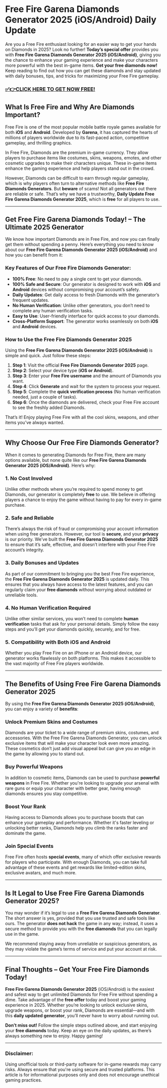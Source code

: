 # Free Fire Garena Diamonds Generator 2025 (iOS/Android) Daily Update

Are you a Free Fire enthusiast looking for an easier way to get your hands on Diamonds in 2025? Look no further! **Today’s special offer** provides you with **Free Fire Garena Diamonds Generator 2025 (iOS/Android)**, giving you the chance to enhance your gaming experience and make your characters more powerful with the best in-game items. **Get your free diamonds now!** Keep reading to find out how you can get these diamonds and stay updated with daily bonuses, tips, and tricks for maximizing your Free Fire gameplay.

### [✅👉CLICK HERE TO GET NOW FREE!](https://freeforyou.xyz/free/fire/go/)

## What Is Free Fire and Why Are Diamonds Important?

Free Fire is one of the most popular mobile battle royale games available for both **iOS** and **Android**. Developed by **Garena**, it has captured the hearts of millions of players worldwide due to its fast-paced action, competitive gameplay, and thrilling graphics. 

In Free Fire, Diamonds are the premium in-game currency. They allow players to purchase items like costumes, skins, weapons, emotes, and other cosmetic upgrades to make their characters unique. These in-game items enhance the gaming experience and help players stand out in the crowd.

However, Diamonds can be difficult to earn through regular gameplay, which is why players often turn to alternative methods like **Free Fire Diamonds Generators**. But **beware** of scams! Not all generators out there are reliable or safe. That’s why we have a trustworthy, **Daily Update Free Fire Garena Diamonds Generator 2025**, which is **free** for all players to use.

---

## Get Free Fire Garena Diamonds Today! – The Ultimate 2025 Generator

We know how important Diamonds are in Free Fire, and now you can finally get them without spending a penny. Here’s everything you need to know about our **Free Fire Garena Diamonds Generator 2025 (iOS/Android)** and how you can benefit from it:

### Key Features of Our Free Fire Diamonds Generator:

- **100% Free**: No need to pay a single cent to get your diamonds.
- **100% Safe and Secure**: Our generator is designed to work with **iOS** and **Android** devices without compromising your account’s safety.
- **Daily Updates**: Get daily access to fresh Diamonds with the generator’s frequent updates.
- **No Human Verification**: Unlike other generators, you don’t need to complete any human verification tasks.
- **Easy to Use**: User-friendly interface for quick access to your diamonds.
- **Cross-Platform Support**: The generator works seamlessly on both **iOS** and **Android** devices.

### How to Use the Free Fire Diamonds Generator 2025

Using the **Free Fire Garena Diamonds Generator 2025 (iOS/Android)** is simple and quick. Just follow these steps:

1. **Step 1**: Visit the official **Free Fire Diamonds Generator 2025** page.
2. **Step 2**: Select your device type (**iOS or Android**).
3. **Step 3**: Enter your **Free Fire username** and the amount of Diamonds you want.
4. **Step 4**: Click **Generate** and wait for the system to process your request.
5. **Step 5**: Complete the **quick verification process** (No human verification needed, just a couple of tasks).
6. **Step 6**: Once the diamonds are delivered, check your Free Fire account to see the freshly added Diamonds.

That’s it! Enjoy playing Free Fire with all the cool skins, weapons, and other items you’ve always wanted.

---

## Why Choose Our Free Fire Diamonds Generator?

When it comes to generating Diamonds for Free Fire, there are many options available, but none quite like our **Free Fire Garena Diamonds Generator 2025 (iOS/Android)**. Here’s why:

### 1. **No Cost Involved**

Unlike other methods where you’re required to spend money to get Diamonds, our generator is completely **free** to use. We believe in offering players a chance to enjoy the game without having to pay for every in-game purchase.

### 2. **Safe and Reliable**

There’s always the risk of fraud or compromising your account information when using free generators. However, our tool is **secure**, and your **privacy** is our priority. We’ve built the **Free Fire Garena Diamonds Generator 2025** to ensure that it’s safe, effective, and doesn’t interfere with your Free Fire account’s integrity.

### 3. **Daily Bonuses and Updates**

As part of our commitment to bringing you the best Free Fire experience, the **Free Fire Garena Diamonds Generator 2025** is updated daily. This ensures that you always have access to the latest features, and you can regularly claim your **free diamonds** without worrying about outdated or unreliable tools.

### 4. **No Human Verification Required**

Unlike other similar services, you won’t need to complete **human verification** tasks that ask for your personal details. Simply follow the easy steps and you’ll get your diamonds quickly, securely, and for free.

### 5. **Compatibility with Both iOS and Android**

Whether you play Free Fire on an iPhone or an Android device, our generator works flawlessly on both platforms. This makes it accessible to the vast majority of Free Fire players worldwide.

---

## The Benefits of Using Free Fire Garena Diamonds Generator 2025

By using the **Free Fire Garena Diamonds Generator 2025 (iOS/Android)**, you can enjoy a variety of **benefits**:

### Unlock Premium Skins and Costumes

Diamonds are your ticket to a wide range of premium skins, costumes, and accessories. With the Free Fire Garena Diamonds Generator, you can unlock exclusive items that will make your character look even more amazing. These cosmetics don’t just add visual appeal but can give you an edge in the game by allowing you to stand out.

### Buy Powerful Weapons

In addition to cosmetic items, Diamonds can be used to purchase **powerful weapons** in Free Fire. Whether you're looking to upgrade your arsenal with rare guns or equip your character with better gear, having enough diamonds ensures you stay competitive.

### Boost Your Rank

Having access to Diamonds allows you to purchase boosts that can enhance your gameplay and performance. Whether it's faster leveling or unlocking better ranks, Diamonds help you climb the ranks faster and dominate the game.

### Join Special Events

Free Fire often hosts **special events**, many of which offer exclusive rewards for players who participate. With enough Diamonds, you can take full advantage of these events and get rewards like limited-edition skins, exclusive avatars, and much more.

---

## Is It Legal to Use Free Fire Garena Diamonds Generator 2025?

You may wonder if it’s legal to use a **Free Fire Garena Diamonds Generator**. The short answer is yes, provided that you use trusted and safe tools like ours. The generator **does not hack** the game in any way; instead, it uses a secure method to provide you with the **free diamonds** that you can legally use in the game.

We recommend staying away from unreliable or suspicious generators, as they may violate the game’s terms of service and put your account at risk.

---

## Final Thoughts – Get Your Free Fire Diamonds Today!

**Free Fire Garena Diamonds Generator 2025** (iOS/Android) is the easiest and safest way to get unlimited Diamonds for Free Fire without spending a dime. Take advantage of the **free offer** today and boost your gaming experience in 2025. Whether you’re looking to unlock exclusive skins, upgrade weapons, or boost your rank, Diamonds are essential—and with this **daily updated generator**, you’ll never have to worry about running out.

**Don’t miss out!** Follow the simple steps outlined above, and start enjoying your **free diamonds** today. Keep an eye on the daily updates, as there’s always something new to enjoy. Happy gaming!

---

### Disclaimer:
Using unofficial tools or third-party software for in-game rewards may carry risks. Always ensure that you're using secure and trusted platforms. This article is for informational purposes only and does not encourage unethical gaming practices.
